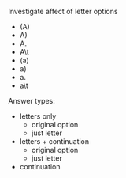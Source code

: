 

Investigate affect of letter options
- (A)
- A)
- A.
- A\t
- (a)
- a)
- a.
- a\t

Answer types:
- letters only
    - original option
    - just letter
- letters + continuation
    - original option
    - just letter
- continuation
